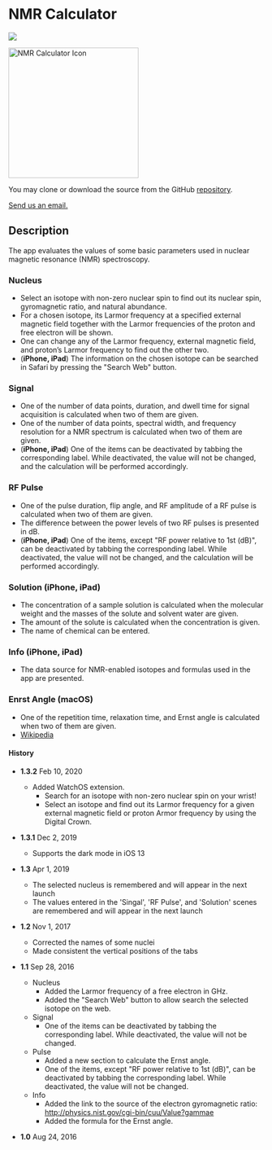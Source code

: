 # NMR Calculator

[<img src="https://linkmaker.itunes.apple.com/assets/shared/badges/en-us/appstore-lrg.svg">](https://itunes.apple.com/us/app/nmr-calculator/id1146296877?mt=8)

<img src="../../assets/images/NMRCalcIcon.png" alt="NMR Calculator Icon" width="256" align="center"/>

You may clone or download the source from the GitHub [repository](https://github.com/jaeseung16/NMRCalculator).

[Send us an email.](mailto:jaeseung@gmail.com?subject=RE:%20NMR%20Calculator%20Inquiry)

## Description

The app evaluates the values of some basic parameters used in nuclear magnetic resonance (NMR) spectroscopy.

### Nucleus
- Select an isotope with non-zero nuclear spin to find out its nuclear spin, gyromagnetic ratio, and natural abundance.
- For a chosen isotope, its Larmor frequency at a specified external magnetic field together with the Larmor frequencies of the proton and free electron will be shown.
- One can change any of the Larmor frequency, external magnetic field, and proton’s Larmor frequency to find out the other two.
- (**iPhone, iPad**) The information on the chosen isotope can be searched in Safari by pressing the "Search Web" button.

### Signal
- One of the number of data points, duration, and dwell time for signal acquisition is calculated when two of them are given.
- One of the number of data points, spectral width, and frequency resolution for a NMR spectrum is calculated when two of them are given.
- (**iPhone, iPad**) One of the items can be deactivated by tabbing the corresponding label. While deactivated, the value will not be changed, and the calculation will be performed accordingly.

### RF Pulse
- One of the pulse duration, flip angle, and RF amplitude of a RF pulse is calculated when two of them are given.
- The difference between the power levels of two RF pulses is presented in dB.
- (**iPhone, iPad**) One of the items, except "RF power relative to 1st (dB)", can be deactivated by tabbing the corresponding label. While deactivated, the value will not be changed, and the calculation will be performed accordingly.

### Solution (iPhone, iPad)
- The concentration of a sample solution is calculated when the molecular weight and the masses of the solute and solvent water are given.
- The amount of the solute is calculated when the concentration is given.
- The name of chemical can be entered.

### Info (iPhone, iPad)
- The data source for NMR-enabled isotopes and formulas used in the app are presented.

### Enrst Angle (macOS)
- One of the repetition time, relaxation time, and Ernst angle is calculated when two of them are given.
- [Wikipedia](https://en.wikipedia.org/wiki/Ernst_angle)

#### History

- **1.3.2** Feb 10, 2020
  - Added WatchOS extension.
    - Search for an isotope with non-zero nuclear spin on your wrist!
    - Select an isotope and find out its Larmor frequency for a given external magnetic field or proton Armor frequency by using the Digital Crown.

- **1.3.1** Dec 2, 2019
  - Supports the dark mode in iOS 13

- **1.3** Apr 1, 2019
  - The selected nucleus is remembered and will appear in the next launch
  - The values entered in the 'Singal', 'RF Pulse', and 'Solution' scenes are remembered and will appear in the next launch

- **1.2** Nov 1, 2017
  - Corrected the names of some nuclei
  - Made consistent the vertical positions of the tabs

- **1.1** Sep 28, 2016
  - Nucleus
    - Added the Larmor frequency of a free electron in GHz.
    - Added the "Search Web" button to allow search the selected isotope on the web.
  - Signal
    - One of the items can be deactivated by tabbing the corresponding label. While deactivated, the value will not be changed.
  - Pulse
    - Added a new section to calculate the Ernst angle.
    - One of the items, except "RF power relative to 1st (dB)", can be deactivated by tabbing the corresponding label. While deactivated, the value will not be changed.
  - Info
    - Added the link to the source of the electron gyromagnetic ratio: http://physics.nist.gov/cgi-bin/cuu/Value?gammae
    - Added the formula for the Ernst angle.

- **1.0** Aug 24, 2016
